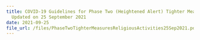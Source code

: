 ```yaml
---
title: COVID-19 Guidelines for Phase Two (Heightened Alert) Tighter Measures
  Updated on 25 September 2021
date: 2021-09-25
file_url: /files/PhaseTwoTighterMeasuresReligiousActivities25Sep2021.pdf
---
```



